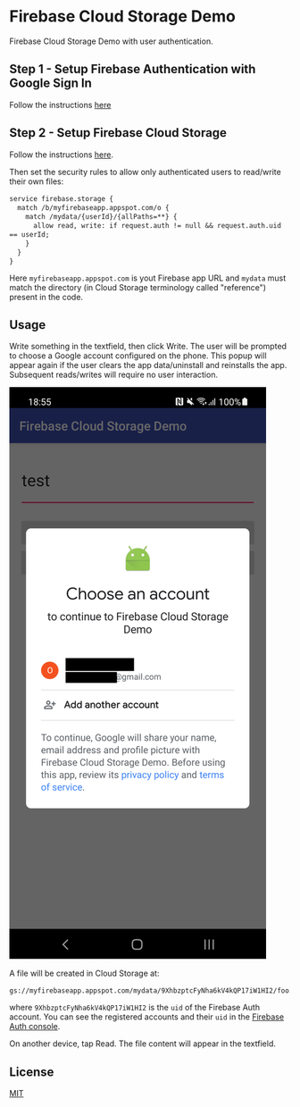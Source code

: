 # Firebase Cloud Storage Demo

Firebase Cloud Storage Demo with user authentication.

## Step 1 - Setup Firebase Authentication with Google Sign In

Follow the instructions [here](https://firebase.google.com/docs/auth/android/google-signin?authuser=0)

## Step 2 - Setup Firebase Cloud Storage

Follow the instructions [here](https://firebase.google.com/docs/storage/android/start?authuser=0#create-default-bucket).

Then set the security rules to allow only authenticated users to read/write their own files:

```
service firebase.storage {
  match /b/myfirebaseapp.appspot.com/o {
    match /mydata/{userId}/{allPaths=**} {
      allow read, write: if request.auth != null && request.auth.uid == userId;
    }
  }
}
```

Here `myfirebaseapp.appspot.com` is yout Firebase app URL and `mydata` must match the directory (in Cloud Storage terminology called "reference") present in the code.

## Usage

Write something in the textfield, then click Write. The user will be prompted to choose a Google account configured on the phone. This popup will appear again if the user clears the app data/uninstall and reinstalls the app. Subsequent reads/writes will require no user interaction.

![Popup](screen.png)

A file will be created in Cloud Storage at:
```
gs://myfirebaseapp.appspot.com/mydata/9XhbzptcFyNha6kV4kQP17iW1HI2/foo.txt
```
where `9XhbzptcFyNha6kV4kQP17iW1HI2` is the `uid` of the Firebase Auth account. You can see the registered accounts and their `uid` in the [Firebase Auth console](https://console.firebase.google.com/u/0/project/venator85/authentication/users).




On another device, tap Read. The file content will appear in the textfield.


## License
[MIT](https://choosealicense.com/licenses/mit/)
